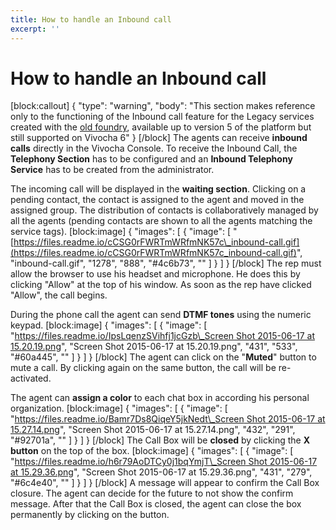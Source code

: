 ```yaml
---
title: How to handle an Inbound call
excerpt: ''
---
```


# How to handle an Inbound call

\[block:callout\] { "type": "warning", "body": "This section makes reference only to the functioning of the Inbound call feature for the Legacy services created with the [old foundry](doc:legacy-services-customization), available up to version 5 of the platform but still supported on Vivocha 6" } \[/block\] The agents can receive **inbound calls** directly in the Vivocha Console. To receive the Inbound Call, the **Telephony Section** has to be configured and an **Inbound Telephony Service** has to be created from the administrator.

The incoming call will be displayed in the **waiting section**. Clicking on a pending contact, the contact is assigned to the agent and moved in the assigned group. The distribution of contacts is collaboratively managed by all the agents \(pending contacts are shown to all the agents matching the service tags\). \[block:image\] { "images": \[ { "image": \[ "[https://files.readme.io/cCSG0rFWRTmWRfmNK57c\_inbound-call.gif](https://files.readme.io/cCSG0rFWRTmWRfmNK57c_inbound-call.gif)", "inbound-call.gif", "1278", "888", "\#4c6b73", "" \] } \] } \[/block\] The rep must allow the browser to use his headset and microphone. He does this by clicking "Allow" at the top of his window. As soon as the rep have clicked "Allow", the call begins.

During the phone call the agent can send **DTMF tones** using the numeric keypad. \[block:image\] { "images": \[ { "image": \[ "[https://files.readme.io/IpsLqenzSVihfj1jcGzb\_Screen Shot 2015-06-17 at 15.20.19.png](https://files.readme.io/IpsLqenzSVihfj1jcGzb_Screen%20Shot%202015-06-17%20at%2015.20.19.png)", "Screen Shot 2015-06-17 at 15.20.19.png", "431", "533", "\#60a445", "" \] } \] } \[/block\] The agent can click on the "**Muted**" button to mute a call. By clicking again on the same button, the call will be re-activated.

The agent can **assign a color** to each chat box in according his personal organization. \[block:image\] { "images": \[ { "image": \[ "[https://files.readme.io/Bamr7Ds8QiqeY5jkNedt\_Screen Shot 2015-06-17 at 15.27.14.png](https://files.readme.io/Bamr7Ds8QiqeY5jkNedt_Screen%20Shot%202015-06-17%20at%2015.27.14.png)", "Screen Shot 2015-06-17 at 15.27.14.png", "432", "291", "\#92701a", "" \] } \] } \[/block\] The Call Box will be **closed** by clicking the **X button** on the top of the box. \[block:image\] { "images": \[ { "image": \[ "[https://files.readme.io/h6r79AoDTCy0j1bqYmjT\_Screen Shot 2015-06-17 at 15.29.36.png](https://files.readme.io/h6r79AoDTCy0j1bqYmjT_Screen%20Shot%202015-06-17%20at%2015.29.36.png)", "Screen Shot 2015-06-17 at 15.29.36.png", "431", "279", "\#6c4e40", "" \] } \] } \[/block\] A message will appear to confirm the Call Box closure. The agent can decide for the future to not show the confirm message. After that the Call Box is closed, the agent can close the box permanently by clicking on the button.

